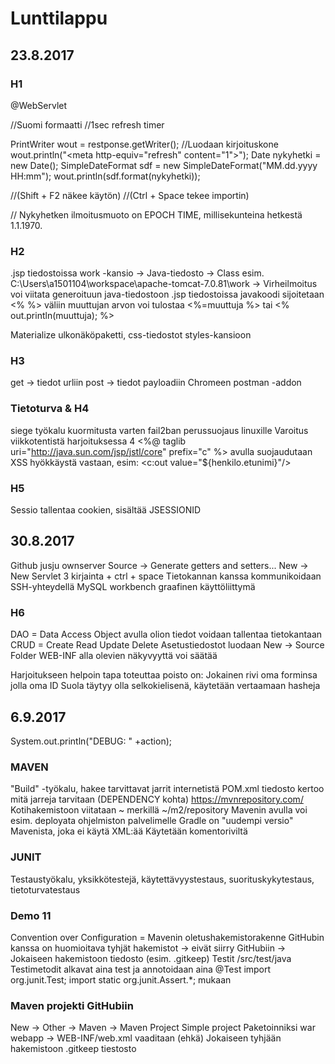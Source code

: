 # Lunttilappu
## 23.8.2017
### H1
@WebServlet

//Suomi formaatti
//1sec refresh timer

PrintWriter wout = restponse.getWriter(); //Luodaan kirjoituskone
wout.println("<head><meta http-equiv=\"refresh\" content=\"1\"></head>");
Date nykyhetki = new Date();
SimpleDateFormat sdf = new SimpleDateFormat("MM.dd.yyyy HH:mm");
wout.println(sdf.format(nykyhetki));

//(Shift + F2 näkee käytön)
//(Ctrl + Space tekee importin)

// Nykyhetken ilmoitusmuoto on EPOCH TIME, millisekunteina hetkestä 1.1.1970.

### H2

.jsp tiedostoissa work -kansio -> Java-tiedosto -> Class
esim. C:\Users\a1501104\workspace\apache-tomcat-7.0.81\work
-> Virheilmoitus voi viitata generoituun java-tiedostoon
.jsp tiedostoissa javakoodi sijoitetaan <%   %> väliin
muuttujan arvon voi tulostaa <%=muuttuja %> tai <% out.println(muuttuja); %>

Materialize ulkonäköpaketti, css-tiedostot styles-kansioon

### H3

get -> tiedot urliin
post -> tiedot payloadiin
Chromeen postman -addon

### Tietoturva & H4

siege työkalu kuormitusta varten
fail2ban perussuojaus linuxille
Varoitus viikkotentistä harjoituksessa 4
<%@ taglib uri="http://java.sun.com/jsp/jstl/core" prefix="c" %> avulla suojaudutaan XSS hyökkäystä vastaan, esim:
<c:out value="${henkilo.etunimi}"/>

### H5

Sessio tallentaa cookien, sisältää JSESSIONID


## 30.8.2017

Github jusju ownserver
Source -> Generate getters and setters...
New -> New Servlet
3 kirjainta + ctrl + space
Tietokannan kanssa kommunikoidaan SSH-yhteydellä
MySQL workbench graafinen käyttöliittymä

### H6

DAO = Data Access Object avulla olion tiedot voidaan tallentaa tietokantaan
CRUD = Create Read Update Delete
Asetustiedostot luodaan New -> Source Folder
WEB-INF alla olevien näkyvyyttä voi säätää

Harjoitukseen helpoin tapa toteuttaa poisto on:
Jokainen rivi oma forminsa jolla oma ID
Suola täytyy olla selkokielisenä, käytetään vertaamaan hasheja 

## 6.9.2017

System.out.println("DEBUG: " +action);

### MAVEN

"Build" -työkalu, hakee tarvittavat jarrit internetistä
POM.xml tiedosto kertoo mitä jarreja tarvitaan (DEPENDENCY kohta)
https://mvnrepository.com/
Kotihakemistoon viitataan ~ merkillä ~/m2/repository
Mavenin avulla voi esim. deployata ohjelmiston palvelimelle
Gradle on "uudempi versio" Mavenista, joka ei käytä XML:ää
Käytetään komentoriviltä

### JUNIT

Testaustyökalu, yksikkötestejä, käytettävyystestaus, suorituskykytestaus, tietoturvatestaus

### Demo 11

Convention over Configuration = Mavenin oletushakemistorakenne
GitHubin kanssa on huomioitava tyhjät hakemistot -> eivät siirry GitHubiin -> Jokaiseen hakemistoon tiedosto (esim. .gitkeep)
Testit /src/test/java
Testimetodit alkavat aina test ja annotoidaan aina @Test
import org.junit.Test; import static org.junit.Assert.*; mukaan

### Maven projekti GitHubiin

New -> Other -> Maven -> Maven Project
Simple project
Paketoinniksi war
webapp -> WEB-INF/web.xml vaaditaan (ehkä)
Jokaiseen tyhjään hakemistoon .gitkeep tiestosto





